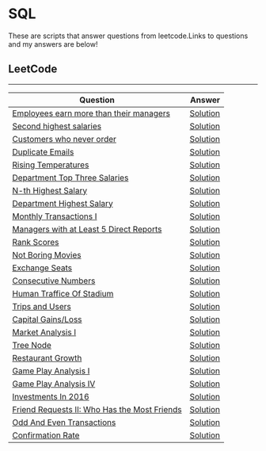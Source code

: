 # SQL
These are scripts that answer questions from leetcode.Links to questions and my answers are below!

## LeetCode 
-----------

| Question                | Answer                 |
|-------------------------|------------------------:|
| <a href="https://leetcode.com/problems/employees-earning-more-than-their-managers/description/">Employees earn more than their managers</a> | <a href="https://github.com/Sahith21/SQL/blob/main/employees_managers.sql">Solution</a> |
| <a href="https://leetcode.com/problems/second-highest-salary/description/">Second highest salaries</a> | <a href="https://github.com/Sahith21/SQL/blob/main/SecondHighestSalary.sql">Solution</a> |
| <a href="https://leetcode.com/problems/customers-who-never-order/">Customers who never order</a> | <a href="https://github.com/Sahith21/SQL/blob/main/CustomersDontOrder.sql">Solution</a> | 
| <a href="https://leetcode.com/problems/duplicate-emails/description/">Duplicate Emails</a> | <a href="https://github.com/Sahith21/SQL/blob/main/DuplicateEmails.sql">Solution</a> |
|[Rising Temperatures](https://leetcode.com/problems/rising-temperature) | [Solution](https://github.com/Sahith21/SQL/blob/main/RisingTemperatures.sql) |
|[Department Top Three Salaries](https://leetcode.com/problems/department-top-three-salaries/submissions/) | [Solution](https://github.com/Sahith21/SQL/blob/main/Top3DeptSalaries.sql) |
|[N-th Highest Salary](https://leetcode.com/problems/nth-highest-salary/) | [Solution](https://github.com/Sahith21/SQL/blob/main/NthHighestSalary.sql)|
|[Department Highest Salary](https://leetcode.com/problems/department-highest-salary/) | [Solution](https://github.com/Sahith21/SQL/blob/main/DeptHighestSalary.sql) |
| [Monthly Transactions I](https://leetcode.com/problems/monthly-transactions-i/) | [Solution](https://github.com/Sahith21/SQL/blob/main/monthly-transactions-i.sql) |
| [Managers with at Least 5 Direct Reports](https://leetcode.com/problems/managers-with-at-least-5-direct-reports/) | [Solution](https://github.com/Sahith21/SQL/blob/main/managers-with-at-least-5-direct-reports.sql) |
| [Rank Scores](https://leetcode.com/problems/rank-scores/) | [Solution](https://github.com/Sahith21/SQL/blob/main/RankScores.sql) |
| [Not Boring Movies](https://leetcode.com/problems/not-boring-movies/) | [Solution](https://github.com/Sahith21/SQL/blob/main/notboringmovies.sql)|
| [Exchange Seats](https://leetcode.com/problems/exchange-seats/) | [Solution](https://github.com/Sahith21/SQL/blob/main/exchange-seats.sql)|
| [Consecutive Numbers](https://leetcode.com/problems/consecutive-numbers/) | [Solution](https://github.com/Sahith21/SQL/blob/main/ConsecutiveNumbers.sql)|
| [Human Traffice Of Stadium](https://leetcode.com/problems/human-traffic-of-stadium/) | [Solution](https://github.com/Sahith21/SQL/blob/main/HumanTrafficStadium.sql) |
| [Trips and Users](https://leetcode.com/problems/trips-and-users/) | [Solution](https://github.com/Sahith21/SQL/blob/main/trips_and_users.sql) |
|[Capital Gains/Loss](https://leetcode.com/problems/capital-gainloss/) | [Solution](https://github.com/Sahith21/SQL/blob/main/capital-gainloss.sql) |
|[Market Analysis I](https://leetcode.com/problems/market-analysis-i/) | [Solution](https://github.com/Sahith21/SQL/blob/main/market-analysis-i.sql) |
|[Tree Node](https://leetcode.com/problems/tree-node/) | [Solution](https://github.com/Sahith21/SQL/blob/main/tree-node.sql) |
| [Restaurant Growth](https://leetcode.com/problems/restaurant-growth/) | [Solution](https://github.com/Sahith21/SQL/blob/main/restaurant-growth.sql) |
| [Game Play Analysis I](https://leetcode.com/problems/game-play-analysis-i/) | [Solution](https://github.com/Sahith21/SQL/blob/main/game-play-analysis-i.sql) |
| [Game Play Analysis IV](https://leetcode.com/problems/game-play-analysis-iv/) | [Solution](https://github.com/Sahith21/SQL/blob/main/game-play-analysis-iv.sql) |
| [Investments In 2016](https://leetcode.com/problems/investments-in-2016/) | [Solution](https://github.com/Sahith21/SQL/blob/main/investments-in-2016.sql) |
| [Friend Requests II: Who Has the Most Friends](https://leetcode.com/problems/friend-requests-ii-who-has-the-most-friends/description/) | [Solution](https://github.com/Sahith21/SQL/blob/main/friend-requests-ii-who-has-the-most-friends.sql)|
| [Odd And Even Transactions](https://leetcode.com/problems/odd-and-even-transactions/) | [Solution](https://github.com/Sahith21/SQL/blob/main/odd-and-event-transactions.sql) |
| [Confirmation Rate](https://leetcode.com/problems/confirmation-rate/) | [Solution](https://github.com/Sahith21/SQL/blob/main/confirmation-rate.sql) |
